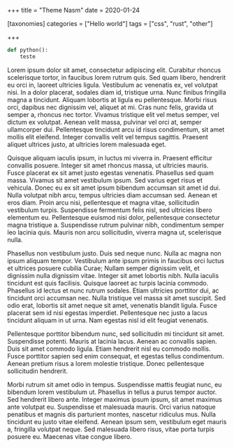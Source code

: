 +++
title = "Theme Nasm"
date = 2020-01-24

[taxonomies]
categories = ["Hello world"]
tags = ["css", "rust", "other"]

+++

```python
def python():
    teste
```
Lorem ipsum dolor sit amet, <!-- more --> consectetur adipiscing elit. Curabitur rhoncus scelerisque tortor, in faucibus lorem rutrum quis. Sed quam libero, hendrerit eu orci in, laoreet ultricies ligula. Vestibulum ac venenatis ex, vel volutpat nisi. In a dolor placerat, sodales diam id, tristique urna. Nunc finibus fringilla magna a tincidunt. Aliquam lobortis at ligula eu pellentesque. Morbi risus orci, dapibus nec dignissim vel, aliquet at mi. Cras nunc felis, gravida ut semper a, rhoncus nec tortor. Vivamus tristique elit vel metus semper, vel dictum ex volutpat. Aenean velit massa, pulvinar vel orci at, semper ullamcorper dui. Pellentesque tincidunt arcu id risus condimentum, sit amet mollis elit eleifend. Integer convallis velit vel tempus sagittis. Praesent aliquet ultrices justo, at ultricies lorem malesuada eget.

Quisque aliquam iaculis ipsum, in luctus mi viverra in. Praesent efficitur convallis posuere. Integer sit amet rhoncus massa, ut ultricies mauris. Fusce placerat ex sit amet justo egestas venenatis. Phasellus sed quam massa. Vivamus sit amet vestibulum ipsum. Sed varius eget risus et vehicula. Donec eu ex sit amet ipsum bibendum accumsan sit amet id dui. Nulla volutpat nibh arcu, tempus ultricies diam accumsan sed. Aenean et eros diam. Proin arcu nisi, pellentesque et magna vitae, sollicitudin vestibulum turpis. Suspendisse fermentum felis nisl, sed ultricies libero elementum eu. Pellentesque euismod nisi dolor, pellentesque consectetur magna tristique a. Suspendisse rutrum pulvinar nibh, condimentum semper leo lacinia quis. Mauris non arcu sollicitudin, viverra magna ut, scelerisque nulla.

Phasellus non vestibulum justo. Duis sed neque nunc. Nulla ac magna non ipsum aliquam tempor. Vestibulum ante ipsum primis in faucibus orci luctus et ultrices posuere cubilia Curae; Nullam semper dignissim velit, et dignissim nulla dignissim vitae. Integer sit amet lobortis nibh. Nulla iaculis tincidunt est quis facilisis. Quisque laoreet ac turpis lacinia commodo. Phasellus id lectus et nunc rutrum sodales. Etiam ultricies porttitor dui, ac tincidunt orci accumsan nec. Nulla tristique vel massa sit amet suscipit. Sed odio erat, lobortis sit amet neque sit amet, venenatis blandit ligula. Fusce placerat sem id nisi egestas imperdiet. Pellentesque nec justo a lacus tincidunt aliquam in ut urna. Nam egestas nisl id elit feugiat venenatis.

Pellentesque porttitor bibendum nunc, sed sollicitudin mi tincidunt sit amet. Suspendisse potenti. Mauris at lacinia lacus. Aenean ac convallis sapien. Duis sit amet commodo ligula. Etiam hendrerit nisl eu commodo mollis. Fusce porttitor sapien sed enim consequat, et egestas tellus condimentum. Aenean pretium risus a lorem molestie tristique. Donec pellentesque sollicitudin hendrerit.

Morbi rutrum sit amet odio in tempus. Suspendisse mattis feugiat nunc, eu bibendum lorem vestibulum ut. Phasellus in tellus a purus tempor auctor. Sed hendrerit libero ante. Integer maximus ipsum ipsum, sit amet maximus ante volutpat eu. Suspendisse et malesuada mauris. Orci varius natoque penatibus et magnis dis parturient montes, nascetur ridiculus mus. Nulla tincidunt eu justo vitae eleifend. Aenean ipsum sem, vestibulum eget mauris a, fringilla volutpat neque. Sed malesuada libero risus, vitae porta turpis posuere eu. Maecenas vitae congue libero.
